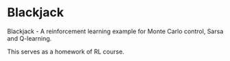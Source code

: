 # Blackjack
Blackjack - A reinforcement learning example for Monte Carlo control, Sarsa and Q-learning.

This serves as a homework of RL course.
